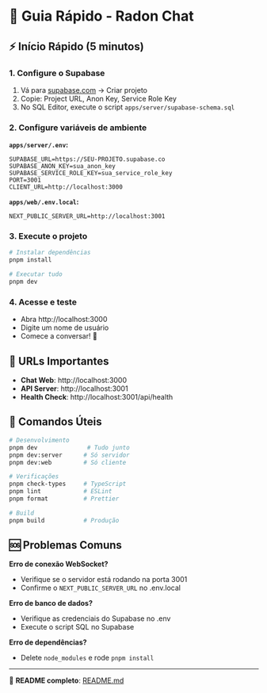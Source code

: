 # 🚀 Guia Rápido - Radon Chat

## ⚡ Início Rápido (5 minutos)

### 1. **Configure o Supabase**
1. Vá para [supabase.com](https://supabase.com) → Criar projeto
2. Copie: Project URL, Anon Key, Service Role Key
3. No SQL Editor, execute o script `apps/server/supabase-schema.sql`

### 2. **Configure variáveis de ambiente**

**`apps/server/.env`:**
```env
SUPABASE_URL=https://SEU-PROJETO.supabase.co
SUPABASE_ANON_KEY=sua_anon_key
SUPABASE_SERVICE_ROLE_KEY=sua_service_role_key
PORT=3001
CLIENT_URL=http://localhost:3000
```

**`apps/web/.env.local`:**
```env
NEXT_PUBLIC_SERVER_URL=http://localhost:3001
```

### 3. **Execute o projeto**
```bash
# Instalar dependências
pnpm install

# Executar tudo
pnpm dev
```

### 4. **Acesse e teste**
- Abra http://localhost:3000
- Digite um nome de usuário
- Comece a conversar! 🎉

## 🎯 URLs Importantes
- **Chat Web**: http://localhost:3000
- **API Server**: http://localhost:3001
- **Health Check**: http://localhost:3001/api/health

## 🔧 Comandos Úteis

```bash
# Desenvolvimento
pnpm dev              # Tudo junto
pnpm dev:server      # Só servidor  
pnpm dev:web         # Só cliente

# Verificações
pnpm check-types     # TypeScript
pnpm lint            # ESLint
pnpm format          # Prettier

# Build
pnpm build           # Produção
```

## 🆘 Problemas Comuns

**Erro de conexão WebSocket?**
- Verifique se o servidor está rodando na porta 3001
- Confirme o `NEXT_PUBLIC_SERVER_URL` no .env.local

**Erro de banco de dados?**
- Verifique as credenciais do Supabase no .env
- Execute o script SQL no Supabase

**Erro de dependências?**
- Delete `node_modules` e rode `pnpm install`

---
📖 **README completo**: [README.md](./README.md)
